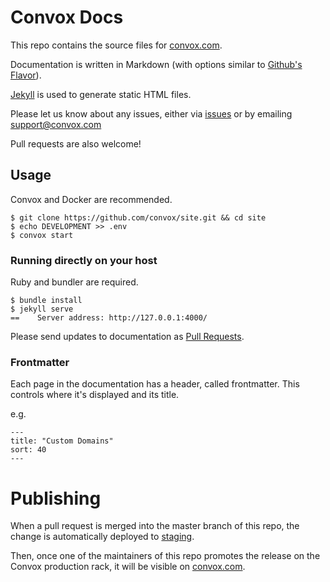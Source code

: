 # Convox Docs

This repo contains the source files for [convox.com](https://convox.com/).

Documentation is written in Markdown (with options similar to [Github's Flavor](https://help.github.com/articles/github-flavored-markdown/)).

[Jekyll](https://http://jekyllrb.com//) is used to generate static HTML files.

Please let us know about any issues, either via [issues](/issues) or by emailing [support@convox.com](mailto:support@convox.com)

Pull requests are also welcome!

## Usage

Convox and Docker are recommended.

```shell
$ git clone https://github.com/convox/site.git && cd site
$ echo DEVELOPMENT >> .env
$ convox start
```

### Running directly on your host

Ruby and bundler are required.

```shell
$ bundle install
$ jekyll serve
==    Server address: http://127.0.0.1:4000/
```

Please send updates to documentation as [Pull Requests](/pulls).

### Frontmatter

Each page in the documentation has a header, called frontmatter. This controls where it's displayed and its title.

e.g.

```
---
title: "Custom Domains"
sort: 40
---
```

# Publishing

When a pull request is merged into the master branch of this repo, the change is automatically deployed to [staging](http://site-staging.convox.com/).

Then, once one of the maintainers of this repo promotes the release on the Convox production rack, it will be visible on [convox.com](https://convox.com).
